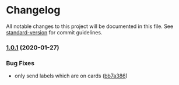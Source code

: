 # Changelog

All notable changes to this project will be documented in this file. See [standard-version](https://github.com/conventional-changelog/standard-version) for commit guidelines.

### [1.0.1](https://github.com/unplatform/catalyst-node-api/compare/v1.0.0...v1.0.1) (2020-01-27)

### Bug Fixes

- only send labels which are on cards ([bb7a386](https://github.com/unplatform/catalyst-node-api/commit/bb7a3863761792a9bc8d72246ba5c10fc289a384))
